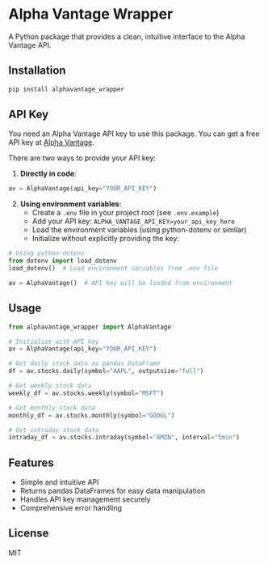 # Alpha Vantage Wrapper

A Python package that provides a clean, intuitive interface to the Alpha Vantage API.

## Installation

```bash
pip install alphavantage_wrapper
```

## API Key

You need an Alpha Vantage API key to use this package. You can get a free API key at [Alpha Vantage](https://www.alphavantage.co/support/#api-key).

There are two ways to provide your API key:

1. **Directly in code**:
```python
av = AlphaVantage(api_key="YOUR_API_KEY")
```

2. **Using environment variables**:
   - Create a `.env` file in your project root (see `.env.example`)
   - Add your API key: `ALPHA_VANTAGE_API_KEY=your_api_key_here`
   - Load the environment variables (using python-dotenv or similar)
   - Initialize without explicitly providing the key:
```python
# Using python-dotenv
from dotenv import load_dotenv
load_dotenv()  # Load environment variables from .env file

av = AlphaVantage()  # API key will be loaded from environment
```

## Usage

```python
from alphavantage_wrapper import AlphaVantage

# Initialize with API key
av = AlphaVantage(api_key="YOUR_API_KEY")

# Get daily stock data as pandas DataFrame
df = av.stocks.daily(symbol="AAPL", outputsize="full")

# Get weekly stock data
weekly_df = av.stocks.weekly(symbol="MSFT")

# Get monthly stock data
monthly_df = av.stocks.monthly(symbol="GOOGL")

# Get intraday stock data
intraday_df = av.stocks.intraday(symbol="AMZN", interval="5min")
```

## Features

- Simple and intuitive API
- Returns pandas DataFrames for easy data manipulation
- Handles API key management securely
- Comprehensive error handling

## License

MIT